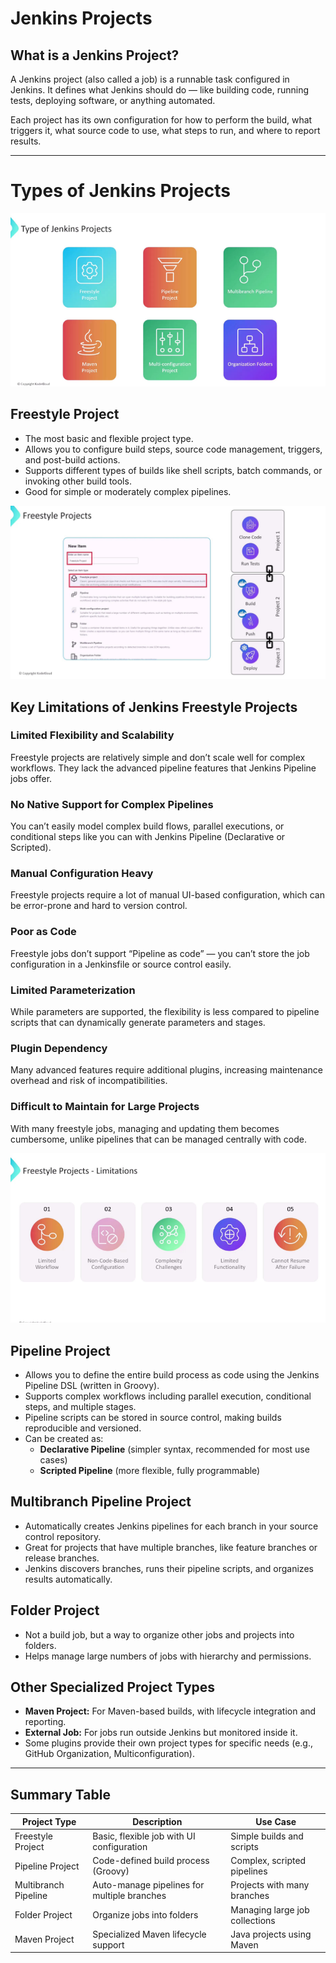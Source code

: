 # Jenkins Projects

## What is a Jenkins Project?

A Jenkins project (also called a job) is a runnable task configured in Jenkins. It defines what Jenkins should do — like building code, running tests, deploying software, or anything automated.

Each project has its own configuration for how to perform the build, what triggers it, what source code to use, what steps to run, and where to report results.

---

# Types of Jenkins Projects

![alt text](image-1.png)


## Freestyle Project

- The most basic and flexible project type.
- Allows you to configure build steps, source code management, triggers, and post-build actions.
- Supports different types of builds like shell scripts, batch commands, or invoking other build tools.
- Good for simple or moderately complex pipelines.

![alt text](image.png)

## Key Limitations of Jenkins Freestyle Projects

### Limited Flexibility and Scalability
Freestyle projects are relatively simple and don’t scale well for complex workflows. They lack the advanced pipeline features that Jenkins Pipeline jobs offer.

### No Native Support for Complex Pipelines
You can’t easily model complex build flows, parallel executions, or conditional steps like you can with Jenkins Pipeline (Declarative or Scripted).

### Manual Configuration Heavy
Freestyle projects require a lot of manual UI-based configuration, which can be error-prone and hard to version control.

### Poor as Code
Freestyle jobs don’t support “Pipeline as code” — you can’t store the job configuration in a Jenkinsfile or source control easily.

### Limited Parameterization
While parameters are supported, the flexibility is less compared to pipeline scripts that can dynamically generate parameters and stages.

### Plugin Dependency
Many advanced features require additional plugins, increasing maintenance overhead and risk of incompatibilities.

### Difficult to Maintain for Large Projects
With many freestyle jobs, managing and updating them becomes cumbersome, unlike pipelines that can be managed centrally with code.


![alt text](image-2.png)


## Pipeline Project

- Allows you to define the entire build process as code using the Jenkins Pipeline DSL (written in Groovy).
- Supports complex workflows including parallel execution, conditional steps, and multiple stages.
- Pipeline scripts can be stored in source control, making builds reproducible and versioned.
- Can be created as:
  - **Declarative Pipeline** (simpler syntax, recommended for most use cases)
  - **Scripted Pipeline** (more flexible, fully programmable)

## Multibranch Pipeline Project

- Automatically creates Jenkins pipelines for each branch in your source control repository.
- Great for projects that have multiple branches, like feature branches or release branches.
- Jenkins discovers branches, runs their pipeline scripts, and organizes results automatically.

## Folder Project

- Not a build job, but a way to organize other jobs and projects into folders.
- Helps manage large numbers of jobs with hierarchy and permissions.

## Other Specialized Project Types

- **Maven Project:** For Maven-based builds, with lifecycle integration and reporting.
- **External Job:** For jobs run outside Jenkins but monitored inside it.
- Some plugins provide their own project types for specific needs (e.g., GitHub Organization, Multiconfiguration).

---

## Summary Table

| Project Type           | Description                               | Use Case                        |
|------------------------|-------------------------------------------|--------------------------------|
| Freestyle Project      | Basic, flexible job with UI configuration | Simple builds and scripts       |
| Pipeline Project       | Code-defined build process (Groovy)       | Complex, scripted pipelines     |
| Multibranch Pipeline   | Auto-manage pipelines for multiple branches| Projects with many branches     |
| Folder Project         | Organize jobs into folders                  | Managing large job collections  |
| Maven Project          | Specialized Maven lifecycle support         | Java projects using Maven       |
